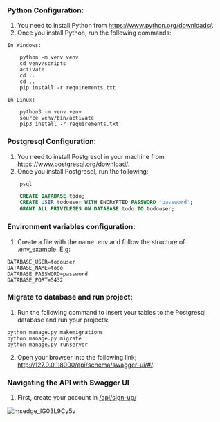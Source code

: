 ### Python Configuration:
1. You need to install Python from https://www.python.org/downloads/.
2. Once you install Python, run the following commands:

```
In Windows:
```

```Shell
    python -m venv venv
    cd venv/scripts
    activate
    cd ..
    cd ..
    pip install -r requirements.txt
```

    In Linux:

```Shell
    python3 -m venv venv
    source venv/bin/activate
    pip3 install -r requirements.txt
```
### Postgresql Configuration:
1. You need to install Postgresql in your machine from https://www.postgresql.org/download/.
2. Once you install Postgresql, run the following:

```Shell
    psql
```
```SQL
    CREATE DATABASE todo;
    CREATE USER todouser WITH ENCRYPTED PASSWORD 'password';
    GRANT ALL PRIVILEGES ON DATABASE todo TO todouser;
```
### Environment variables configuration:
1. Create a file with the name .env and follow the structure of .env_example. E.g:
```Shell
DATABASE_USER=todouser
DATABASE_NAME=todo
DATABASE_PASSWORD=password
DATABASE_PORT=5432
```
### Migrate to database and run project:
1. Run the following command to insert your tables to the Postgresql database and run your projects:

```Shell
python manage.py makemigrations
python manage.py migrate
python manage.py runserver
```

2. Open your browser into the following link; http://127.0.0.1:8000/api/schema/swagger-ui/#/.

### Navigating the API with Swagger UI
1. First, create your account in <a href="http://127.0.0.1:8000/api/schema/swagger-ui/#/sign-up/sign_up_create" target="_blank">/api/sign-up/</a>

![msedge_lG03L9Cy5v](https://user-images.githubusercontent.com/55358999/172438416-aff74a41-6c79-4b76-8e2a-518315be613d.gif)
